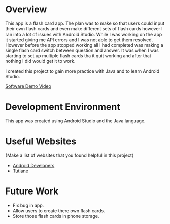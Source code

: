 # Overview

This app is a flash card app. The plan was to make so that users could input their own flash cards and even make different sets of flash cards however I ran into a lot of issues with Android Studio. While I was working on the app it started giving me API errors and I was not able to get them resolved. However before the app stopped working all I had completed was making a single flash card switch between question and answer. It was when I was starting to set up multiple flash cards tha it quit working and after that nothing I did would get it to work. 

I created this project to gain more practice with Java and to learn Android Studio. 

[Software Demo Video](https://youtu.be/GJvY8FGrxNw)

# Development Environment

This app was created using Android Studio and the Java language.

# Useful Websites

{Make a list of websites that you found helpful in this project}
* [Android Developers](https://developer.android.com/develop/)
* [Tutlane](https://www.tutlane.com/tutorial/android/)

# Future Work

* Fix bug in app.
* Allow users to create there own flash cards.
* Store those flash cards in phone storage.